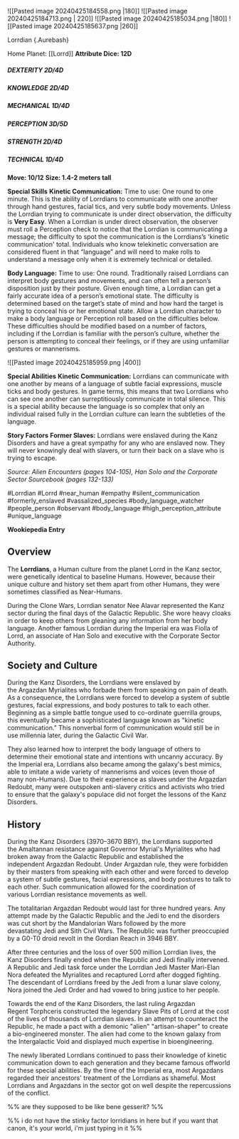 ![[Pasted image 20240425184558.png |180]] ![[Pasted image 20240425184713.png | 220]] ![[Pasted image 20240425185034.png |180]] ![[Pasted image 20240425185637.png |260]]

Lorrdian {.Aurebash}

Home Planet: [[Lorrd]]
**Attribute Dice: 12D**
##### DEXTERITY 2D/4D
##### KNOWLEDGE 2D/4D
##### MECHANICAL 1D/4D
##### PERCEPTION 3D/5D
##### STRENGTH 2D/4D
##### TECHNICAL 1D/4D
**Move: 10/12**
**Size: 1.4-2 meters tall**

**Special Skills**
**Kinetic Communication:** Time to use: One round to one minute. This is the ability of Lorrdians to communicate with one another through hand gestures, facial tics, and very subtle body movements. Unless the Lorrdian trying to communicate is under direct observation, the difficulty is **Very Easy**. When a Lorrdian is under direct observation, the observer must roll a Perception check to notice that the Lorrdian is communicating a message; the difficulty to spot the communication is the Lorrdians’s 'kinetic communication' total. Individuals who know telekinetic conversation are considered fluent in that “language” and will need to make rolls to understand a message only when it is extremely technical or detailed.

**Body Language:** Time to use: One round. Traditionally raised Lorrdians can interpret body gestures and movements, and can often tell a person’s disposition just by their posture. Given enough time, a Lorrdian can get a fairly accurate idea of a person’s emotional state. The difficulty is determined based on the target’s state of mind and how hard the target is trying to conceal his or her emotional state. Allow a Lorrdian character to make a body language or Perception roll based on the difficulties below. These difficulties should be modified based on a number of factors, including if the Lorrdian is familiar with the person’s culture, whether the person is attempting to conceal their feelings, or if they are using unfamiliar gestures or mannerisms.

![[Pasted image 20240425185959.png |400]]

**Special Abilities**
**Kinetic Communication:** Lorrdians can communicate with one another by means of a language of subtle facial expressions, muscle ticks and body gestures. In game terms, this means that two Lorrdians who can see one another can surreptitiously communicate in total silence. This is a special ability because the language is so complex that only an individual raised fully in the Lorrdian culture can learn the subtleties of the language.

**Story Factors**
**Former Slaves:** Lorrdians were enslaved during the Kanz Disorders and have a great sympathy for any who are enslaved now. They will never knowingly deal with slavers, or turn their back on a slave who is trying to escape.

*Source: Alien Encounters (pages 104-105), Han Solo and the Corporate Sector Sourcebook (pages 132-133)*

#Lorrdian #Lorrd #near_human #empathy #silent_communication #formerly_enslaved #vassalized_species #body_language_watcher #people_person #observant #body_language
#high_perception_attribute #unique_language 




**Wookiepedia Entry**
## Overview
The **Lorrdians**, a Human culture from the planet Lorrd in the Kanz sector, were genetically identical to baseline Humans. However, because their unique culture and history set them apart from other Humans, they were sometimes classified as Near-Humans.

During the Clone Wars, Lorrdian senator Nee Alavar represented the Kanz sector during the final days of the Galactic Republic. She wore heavy cloaks in order to keep others from gleaning any information from her body language. Another famous Lorrdian during the Imperial era was Fiolla of Lorrd, an associate of Han Solo and executive with the Corporate Sector Authority.

## **Society and Culture**
During the Kanz Disorders, the Lorrdians were enslaved by the Argazdan Myrialites who forbade them from speaking on pain of death. As a consequence, the Lorrdians were forced to develop a system of subtle gestures, facial expressions, and body postures to talk to each other. Beginning as a simple battle tongue used to co-ordinate guerrilla groups, this eventually became a sophisticated language known as "kinetic communication." This nonverbal form of communication would still be in use millennia later, during the Galactic Civil War.

They also learned how to interpret the body language of others to determine their emotional state and intentions with uncanny accuracy. By the Imperial era, Lorrdians also became among the galaxy's best mimics, able to imitate a wide variety of mannerisms and voices (even those of many non-Humans). Due to their experience as slaves under the Argazdan Redoubt, many were outspoken anti-slavery critics and activists who tried to ensure that the galaxy's populace did not forget the lessons of the Kanz Disorders.

## **History**
During the Kanz Disorders (3970–3670 BBY), the Lorrdians supported the Amaltannan resistance against Governor Myrial's Myrialites who had broken away from the Galactic Republic and established the independent Argazdan Redoubt. Under Argazdan rule, they were forbidden by their masters from speaking with each other and were forced to develop a system of subtle gestures, facial expressions, and body postures to talk to each other. Such communication allowed for the coordination of various Lorrdian resistance movements as well.

The totalitarian Argazdan Redoubt would last for three hundred years. Any attempt made by the Galactic Republic and the Jedi to end the disorders was cut short by the Mandalorian Wars followed by the more devastating Jedi and Sith Civil Wars. The Republic was further preoccupied by a G0-T0 droid revolt in the Gordian Reach in 3946 BBY.

After three centuries and the loss of over 500 million Lorrdian lives, the Kanz Disorders finally ended when the Republic and Jedi finally intervened. A Republic and Jedi task force under the Lorrdian Jedi Master Mari-Elan Nora defeated the Myrialites and recaptured Lorrd after dogged fighting. The descendant of Lorrdians freed by the Jedi from a lunar slave colony, Nora joined the Jedi Order and had vowed to bring justice to her people.

Towards the end of the Kanz Disorders, the last ruling Argazdan Regent Torphceris constructed the legendary Slave Pits of Lorrd at the cost of the lives of thousands of Lorrdian slaves. In an attempt to counteract the Republic, he made a pact with a demonic "alien" "artisan-shaper" to create a bio-engineered monster. The alien had come to the known galaxy from the Intergalactic Void and displayed much expertise in bioengineering.

The newly liberated Lorrdians continued to pass their knowledge of kinetic communication down to each generation and they became famous offworld for these special abilities. By the time of the Imperial era, most Argazdans regarded their ancestors' treatment of the Lorrdians as shameful. Most Lorrdians and Argazdans in the sector got on well despite the repercussions of the conflict.



%% are they supposed to be like bene gesserit? %%

%% i do not have the stinky factor lorridians in here but if you want that canon, it's your world, i'm just typing in it %%